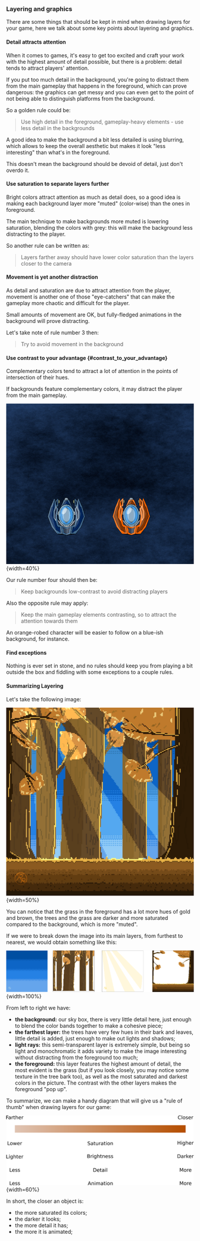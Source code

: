 ### Layering and graphics

There are some things that should be kept in mind when drawing layers for your game, here we talk about some key points about layering and graphics.

#### Detail attracts attention

When it comes to games, it's easy to get too excited and craft your work with the highest amount of detail possible, but there is a problem: detail tends to attract players' attention.

If you put too much detail in the background, you're going to distract them from the main gameplay that happens in the foreground, which can prove dangerous: the graphics can get messy and you can even get to the point of not being able to distinguish platforms from the background.

So a golden rule could be:

> Use high detail in the foreground, gameplay-heavy elements - use less detail in the backgrounds

A good idea to make the background a bit less detailed is using blurring, which allows to keep the overall aesthetic but makes it look "less interesting" than what's in the foreground.

This doesn't mean the background should be devoid of detail, just don't overdo it.

#### Use saturation to separate layers further

Bright colors attract attention as much as detail does, so a good idea is making each background layer more "muted" (color-wise) than the ones in foreground.

The main technique to make backgrounds more muted is lowering saturation, blending the colors with grey: this will make the background less distracting to the player.

So another rule can be written as:

> Layers farther away should have lower color saturation than the layers closer to the camera

#### Movement is yet another distraction

As detail and saturation are due to attract attention from the player, movement is another one of those "eye-catchers" that can make the gameplay more chaotic and difficult for the player.

Small amounts of movement are OK, but fully-fledged animations in the background will prove distracting.

Let's take note of rule number 3 then:

> Try to avoid movement in the background

#### Use contrast to your advantage {#contrast_to_your_advantage}

Complementary colors tend to attract a lot of attention in the points of intersection of their hues.

If backgrounds feature complementary colors, it may distract the player from the main gameplay.

![Which spaceship is easier to spot at a glance?](./images/resources/contrast.png){width=40%}

Our rule number four should then be:

> Keep backgrounds low-contrast to avoid distracting players

Also the opposite rule may apply:

> Keep the main gameplay elements contrasting, so to attract the attention towards them

An orange-robed character will be easier to follow on a blue-ish background, for instance.

#### Find exceptions

Nothing is ever set in stone, and no rules should keep you from playing a bit outside the box and fiddling with some exceptions to a couple rules.

#### Summarizing Layering

Let's take the following image:

![How contrast and detail can help distinguishing foreground and background [^layering_img]](./images/resources/layering/Full.jpg){width=50%}

You can notice that the grass in the foreground has a lot more hues of gold and brown, the trees and the grass are darker and more saturated compared to the background, which is more "muted".

If we were to break down the image into its main layers, from furthest to nearest, we would obtain something like this:

![Breaking down the image allows us to see the differences between the layers [^layering_img]](./images/resources/layering/breakdown.png){width=100%}

From left to right we have:

- **the background:** our sky box, there is very little detail here, just enough to blend the color bands together to make a cohesive piece;
- **the farthest layer:** the trees have very few hues in their bark and leaves, little detail is added, just enough to make out lights and shadows;
- **light rays:** this semi-transparent layer is extremely simple, but being so light and monochromatic it adds variety to make the image interesting without distracting from the foreground too much;
- **the foreground:** this layer features the highest amount of detail, the most evident is the grass (but if you look closely, you may notice some texture in the tree bark too), as well as the most saturated and darkest colors in the picture. The contrast with the other layers makes the foreground "pop up".

To summarize, we can make a handy diagram that will give us a "rule of thumb" when drawing layers for our game:

![A diagram to show how each section affects our perception of a layer](./images/resources/layering_diagram.svg){width=60%}

In short, the closer an object is:

- the more saturated its colors;
- the darker it looks;
- the more detail it has;
- the more it is animated;

[^layering_img]: Image by Roe61 (<https://linktr.ee/Roe61>) used with explicit permission
